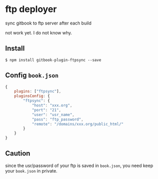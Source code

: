 # ftp deployer

sync gitbook to ftp server after each build

not work yet. I do not know why.

## Install

```
$ npm install gitbook-plugin-ftpsync --save
```

## Config `book.json`

```js
{
    plugins: ["ftpsync"],
    pluginsConfig: {
        "ftpsync": {
            "host": "xxx.org",
            "port": "21",
            "user": "usr_name",                              
            "pass": "ftp_password",                                 
            "remote": "/domains/xxx.org/public_html/"
        } 
    }
}
```

## Caution

since the usr/password of your ftp is saved in `book.json`, you need keep your `book.json` in private.
